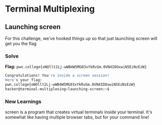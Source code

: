 # Terminal Multiplexing

## Launching screen
For this challenge, we've hooked things up so that just launching screen will get you the flag

### Solve
**Flag:** `pwn.college{oNOllt2Lj-wWB4W5MG03xYkRvGm.0VN4IDOxwiN5EzNzEzW}`

```bash
Congratulations! You're inside a screen session!
Here's your flag:
pwn.college{oNOllt2Lj-wWB4W5MG03xYkRvGm.0VN4IDOxwiN5EzNzEzW}
hacker@terminal-multiplexing~launching-screen:~$
```
### New Learnings
screen is a program that creates virtual terminals inside your terminal. It's somewhat like having multiple browser tabs, but for your command line!
